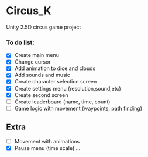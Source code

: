 # Circus_K
Unity 2.5D circus game project

### To do list:
- [x] Create main menu
- [x] Change cursor
- [x] Add animation to dice and clouds
- [x] Add sounds and music
- [x] Create character selection screen
- [x] Create settings menu (resolution,sound,etc)
- [x] Create second screen
- [ ] Create leaderboard (name, time, count)
- [ ] Game logic with movement (waypoints, path finding)

## Extra
- [ ] Movement with animations
- [x] Pause menu (time scale)
...
